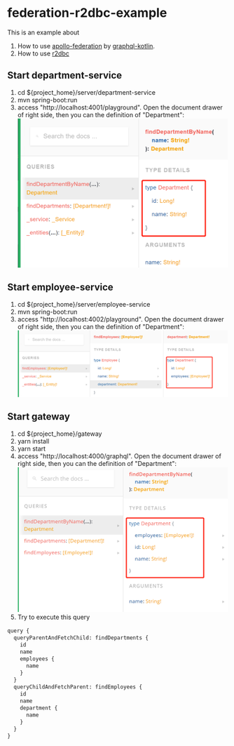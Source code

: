 # federation-r2dbc-example

This is an example about

1. How to use [apollo-federation](https://www.apollographql.com/docs/federation/) by [graphql-kotlin](https://github.com/ExpediaGroup/graphql-kotlin). 
2. How to use [r2dbc](https://r2dbc.io/)

## Start department-service

1. cd ${project_home}/server/department-service
2. mvn spring-boot:run
3. access "http://localhost:4001/playground".
   Open the document drawer of right side, then you can the definition of "Department":
   ![ImageText](https://github.com/babyfish-ct/federation-r2dbc-example/blob/master/department-service.png) 

## Start employee-service

1. cd ${project_home}/server/employee-service
2. mvn spring-boot:run
3. access "http://localhost:4002/playground".
   Open the document drawer of right side, then you can the definition of "Department":
   ![ImageText](https://github.com/babyfish-ct/federation-r2dbc-example/blob/master/employee-service.png) 

## Start gateway

1. cd ${project_home}/gateway
2. yarn install
3. yarn start
4. access "http://localhost:4000/graphql".
   Open the document drawer of right side, then you can the definition of "Department":
   ![ImageText](https://github.com/babyfish-ct/federation-r2dbc-example/blob/master/gateway.png)
5. Try to execute this query
```
query {
  queryParentAndFetchChild: findDepartments {
    id
    name 
    employees {
      name
    }
  }
  queryChildAndFetchParent: findEmployees {
    id
    name
    department {
      name
    }
  }
}
```
